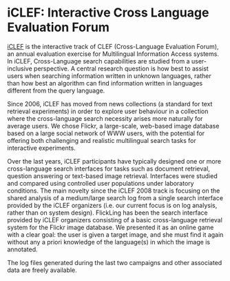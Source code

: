 # iCLEF: Interactive Cross Language Evaluation Forum

[iCLEF](http://nlp.uned.es/iCLEF) is the interactive track of CLEF (Cross-Language Evaluation Forum), an 
annual evaluation exercise for Multilingual Information Access systems. In
iCLEF, Cross-Language search capabilities are studied from a user-inclusive
perspective. A central research question is how best to assist users when
searching information written in unknown languages, rather than how best an
algorithm can find information written in languages different from the query
language.

Since 2006, iCLEF has moved from news collections (a standard for text
retrieval experiments) in order to explore user behaviour in a collection where
the cross-language search necessity arises more naturally for average users. We
chose Flickr, a large-scale, web-based image database based on a large social
network of WWW users, with the potential for offering both challenging and
realistic multilingual search tasks for interactive experiments.

Over the last years, iCLEF participants have typically designed one or more
cross-language search interfaces for tasks such as document retrieval, question
answering or text-based image retrieval. Interfaces were studied and compared
using controlled user populations under laboratory conditions. The main novelty
since the iCLEF 2008 track is focusing on the shared analysis of a medium/large
search log from a single search interface provided by the iCLEF organizers
(i.e. our current focus is on log analysis, rather than on system design).
FlickLing has been the search interface provided by iCLEF organizers consisting
of a basic cross-language retrieval system for the Flickr image database. We
presented it as an online game with a clear goal: the user is given a target
image, and she must find it again without any a priori knowledge of the
language(s) in which the image is annotated.

The log files generated during the last two campaigns and other associated data
are freely available.

